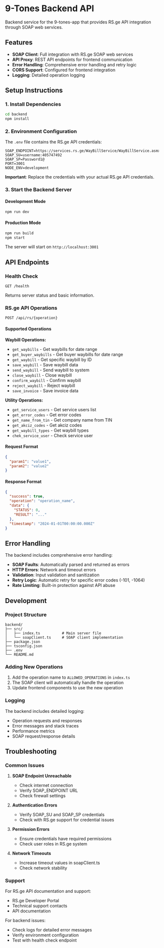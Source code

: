 # 9-Tones Backend API

Backend service for the 9-tones-app that provides RS.ge API integration through SOAP web services.

## Features

- **SOAP Client**: Full integration with RS.ge SOAP web services
- **API Proxy**: REST API endpoints for frontend communication
- **Error Handling**: Comprehensive error handling and retry logic
- **CORS Support**: Configured for frontend integration
- **Logging**: Detailed operation logging

## Setup Instructions

### 1. Install Dependencies
```bash
cd backend
npm install
```

### 2. Environment Configuration
The `.env` file contains the RS.ge API credentials:
```
SOAP_ENDPOINT=https://services.rs.ge/WayBillService/WayBillService.asmx
SOAP_SU=username:405747492
SOAP_SP=Password1@
PORT=3001
NODE_ENV=development
```

**Important**: Replace the credentials with your actual RS.ge API credentials.

### 3. Start the Backend Server

#### Development Mode
```bash
npm run dev
```

#### Production Mode
```bash
npm run build
npm start
```

The server will start on `http://localhost:3001`

## API Endpoints

### Health Check
```
GET /health
```
Returns server status and basic information.

### RS.ge API Operations
```
POST /api/rs/{operation}
```

#### Supported Operations

**Waybill Operations:**
- `get_waybills` - Get waybills for date range
- `get_buyer_waybills` - Get buyer waybills for date range
- `get_waybill` - Get specific waybill by ID
- `save_waybill` - Save waybill data
- `send_waybill` - Send waybill to system
- `close_waybill` - Close waybill
- `confirm_waybill` - Confirm waybill
- `reject_waybill` - Reject waybill
- `save_invoice` - Save invoice data

**Utility Operations:**
- `get_service_users` - Get service users list
- `get_error_codes` - Get error codes
- `get_name_from_tin` - Get company name from TIN
- `get_akciz_codes` - Get akciz codes
- `get_waybill_types` - Get waybill types
- `chek_service_user` - Check service user

#### Request Format
```json
{
  "param1": "value1",
  "param2": "value2"
}
```

#### Response Format
```json
{
  "success": true,
  "operation": "operation_name",
  "data": {
    "STATUS": 0,
    "RESULT": "..."
  },
  "timestamp": "2024-01-01T00:00:00.000Z"
}
```

## Error Handling

The backend includes comprehensive error handling:

- **SOAP Faults**: Automatically parsed and returned as errors
- **HTTP Errors**: Network and timeout errors
- **Validation**: Input validation and sanitization
- **Retry Logic**: Automatic retry for specific error codes (-101, -1064)
- **Rate Limiting**: Built-in protection against API abuse

## Development

### Project Structure
```
backend/
├── src/
│   ├── index.ts          # Main server file
│   └── soapClient.ts     # SOAP client implementation
├── package.json
├── tsconfig.json
├── .env
└── README.md
```

### Adding New Operations
1. Add the operation name to `ALLOWED_OPERATIONS` in `index.ts`
2. The SOAP client will automatically handle the operation
3. Update frontend components to use the new operation

### Logging
The backend includes detailed logging:
- Operation requests and responses
- Error messages and stack traces
- Performance metrics
- SOAP request/response details

## Troubleshooting

### Common Issues

1. **SOAP Endpoint Unreachable**
   - Check internet connection
   - Verify SOAP_ENDPOINT URL
   - Check firewall settings

2. **Authentication Errors**
   - Verify SOAP_SU and SOAP_SP credentials
   - Check with RS.ge support for credential issues

3. **Permission Errors**
   - Ensure credentials have required permissions
   - Check user roles in RS.ge system

4. **Network Timeouts**
   - Increase timeout values in soapClient.ts
   - Check network stability

### Support

For RS.ge API documentation and support:
- RS.ge Developer Portal
- Technical support contacts
- API documentation

For backend issues:
- Check logs for detailed error messages
- Verify environment configuration
- Test with health check endpoint